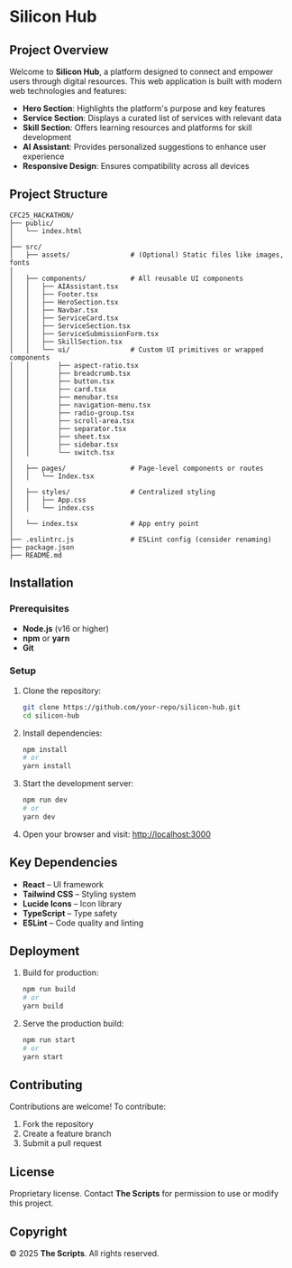 # Silicon Hub

## Project Overview

Welcome to **Silicon Hub**, a platform designed to connect and empower users through digital resources. This web application is built with modern web technologies and features:

- **Hero Section**: Highlights the platform's purpose and key features  
- **Service Section**: Displays a curated list of services with relevant data  
- **Skill Section**: Offers learning resources and platforms for skill development  
- **AI Assistant**: Provides personalized suggestions to enhance user experience  
- **Responsive Design**: Ensures compatibility across all devices

## Project Structure

```
CFC25_HACKATHON/
├── public/
│   └── index.html
│
├── src/
│   ├── assets/               # (Optional) Static files like images, fonts
│
│   ├── components/           # All reusable UI components
│   │   ├── AIAssistant.tsx
│   │   ├── Footer.tsx
│   │   ├── HeroSection.tsx
│   │   ├── Navbar.tsx
│   │   ├── ServiceCard.tsx
│   │   ├── ServiceSection.tsx
│   │   ├── ServiceSubmissionForm.tsx
│   │   ├── SkillSection.tsx
│   │   └── ui/               # Custom UI primitives or wrapped components
│   │       ├── aspect-ratio.tsx
│   │       ├── breadcrumb.tsx
│   │       ├── button.tsx
│   │       ├── card.tsx
│   │       ├── menubar.tsx
│   │       ├── navigation-menu.tsx
│   │       ├── radio-group.tsx
│   │       ├── scroll-area.tsx
│   │       ├── separator.tsx
│   │       ├── sheet.tsx
│   │       ├── sidebar.tsx
│   │       └── switch.tsx
│
│   ├── pages/                # Page-level components or routes
│   │   └── Index.tsx
│
│   ├── styles/               # Centralized styling
│   │   ├── App.css
│   │   └── index.css
│
│   └── index.tsx             # App entry point
│
├── .eslintrc.js              # ESLint config (consider renaming)
├── package.json
├── README.md

```

## Installation

### Prerequisites

- **Node.js** (v16 or higher)  
- **npm** or **yarn**  
- **Git**

### Setup

1. Clone the repository:

   ```bash
   git clone https://github.com/your-repo/silicon-hub.git
   cd silicon-hub
   ```

2. Install dependencies:

   ```bash
   npm install
   # or
   yarn install
   ```

3. Start the development server:

   ```bash
   npm run dev
   # or
   yarn dev
   ```

4. Open your browser and visit: [http://localhost:3000](http://localhost:3000)

## Key Dependencies

- **React** – UI framework  
- **Tailwind CSS** – Styling system  
- **Lucide Icons** – Icon library  
- **TypeScript** – Type safety  
- **ESLint** – Code quality and linting

## Deployment

1. Build for production:

   ```bash
   npm run build
   # or
   yarn build
   ```

2. Serve the production build:

   ```bash
   npm run start
   # or
   yarn start
   ```

## Contributing

Contributions are welcome! To contribute:

1. Fork the repository  
2. Create a feature branch  
3. Submit a pull request

## License

Proprietary license. Contact **The Scripts** for permission to use or modify this project.

## Copyright

© 2025 **The Scripts**. All rights reserved.